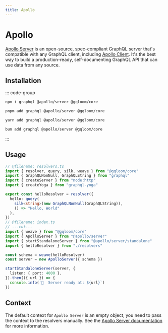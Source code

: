 ```yaml
---
title: Apollo
---
```


# Apollo

[Apollo Server](https://www.apollographql.com/docs/apollo-server/) is an open-source, spec-compliant GraphQL server that's compatible with any GraphQL client, including [Apollo Client](https://www.apollographql.com/docs/react).
It's the best way to build a production-ready, self-documenting GraphQL API that can use data from any source.

## Installation

::: code-group
```sh [npm]
npm i graphql @apollo/server @gqloom/core
```
```sh [pnpm]
pnpm add graphql @apollo/server @gqloom/core
```
```sh [yarn]
yarn add graphql @apollo/server @gqloom/core
```
```sh [bun]
bun add graphql @apollo/server @gqloom/core
```
:::

## Usage
```ts twoslash
// @filename: resolvers.ts
import { resolver, query, silk, weave } from "@gqloom/core"
import { GraphQLNonNull, GraphQLString } from "graphql"
import { createServer } from "node:http"
import { createYoga } from "graphql-yoga"

export const helloResolver = resolver({
  hello: query(
    silk<string>(new GraphQLNonNull(GraphQLString)),
    () => "Hello, World"
  ),
})
// @filename: index.ts
// ---cut---
import { weave } from "@gqloom/core"
import { ApolloServer } from "@apollo/server"
import { startStandaloneServer } from "@apollo/server/standalone"
import { helloResolver } from "./resolvers"

const schema = weave(helloResolver)
const server = new ApolloServer({ schema })

startStandaloneServer(server, {
  listen: { port: 4000 },
}).then(({ url }) => {
  console.info(`🚀  Server ready at: ${url}`)
})
```

## Context

The default context for `Apollo Server` is an empty object, you need to pass the context to the resolvers manually.
See the [Apollo Server documentation](https://www.apollographql.com/docs/apollo-server/data/context) for more information.